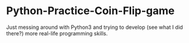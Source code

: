 # Python-Practice-Coin-Flip-game
Just messing around with Python3 and trying to develop (see what I did there?) more real-life programming skills.
